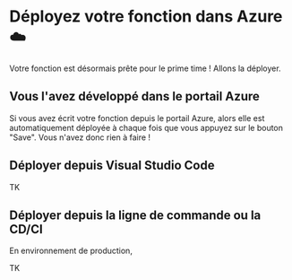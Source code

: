 # Déployez votre fonction dans Azure ☁️

Votre fonction est désormais prête pour le prime time ! Allons la déployer.

## Vous l'avez développé dans le portail Azure

Si vous avez écrit votre fonction depuis le portail Azure, alors elle est automatiquement déployée à chaque fois que
vous appuyez sur le bouton "Save". Vous n'avez donc rien à faire !

## Déployer depuis Visual Studio Code

TK

## Déployer depuis la ligne de commande ou la CD/CI

En environnement de production, 

TK